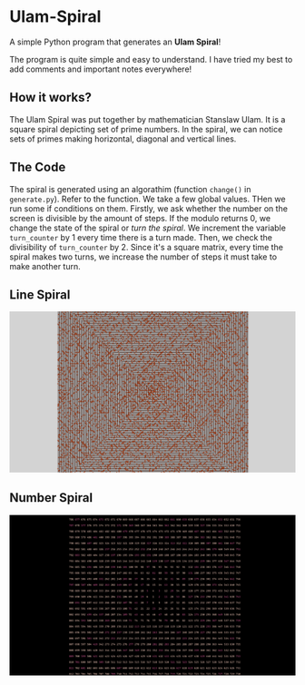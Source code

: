# Ulam-Spiral
A simple Python program that generates an **Ulam Spiral**!

The program is quite simple and easy to understand. I have tried my best to add comments and important notes everywhere!

## How it works?
The Ulam Spiral was put together by mathematician Stanslaw Ulam. It is a square spiral depicting set of prime numbers. In the spiral, we can notice sets of primes making horizontal, diagonal and vertical lines.

## The Code
The spiral is generated using an algorathim (function `change()` in `generate.py`). Refer to the function. We take a few global values. THen we run some if conditions on them. Firstly, we ask whether the number on the screen is divisible by the amount of steps. If the modulo returns 0, we change the state of the spiral or *turn the spiral*. We increment the variable `turn_counter` by 1 every time there is a turn made. Then, we check the divisibility of `turn_counter` by 2. Since it's a square matrix, every time the spiral makes two turns, we increase the number of steps it must take to make another turn.

## Line Spiral
<div align="left">
  <img src=https://github.com/haseebwt/Ulam-Spiral/blob/main/line_spiral.png>
</div>

## Number Spiral

<div align="left">
  <img src=https://github.com/haseebwt/Ulam-Spiral/blob/main/number_spiral.png>
</div>
